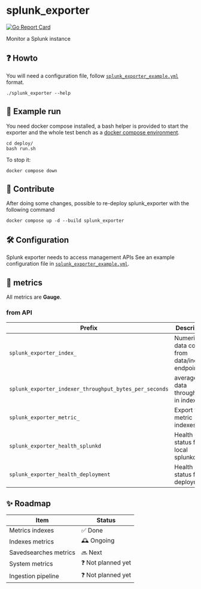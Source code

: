# splunk_exporter

[![Go Report Card](https://goreportcard.com/badge/github.com/K-Yo/splunk_exporter)](https://goreportcard.com/report/github.com/K-Yo/splunk_exporter)

Monitor a Splunk instance

## ❓ Howto

You will need a configuration file, follow [`splunk_exporter_example.yml`](./splunk_exporter_example.yml) format.

```
./splunk_exporter --help
```

## 🧪 Example run

You need docker compose installed, a bash helper is provided to start the exporter and the whole test bench as a [docker compose environment](./deploy/README.md).

```shell
cd deploy/
bash run.sh
```

To stop it:

```shell
docker compose down
```

## 👷 Contribute

After doing some changes, possible to re-deploy splunk_exporter with the following command
```shell
docker compose up -d --build splunk_exporter
```

## 🛠️ Configuration

Splunk exporter needs to access management APIs
See an example configuration file in [`splunk_exporter_example.yml`](./splunk_exporter_example.yml).

## 📏 metrics

All metrics are **Gauge**.

### from API

| Prefix                                                 | Description                                       |
| ------------------------------------------------------ | ------------------------------------------------- |
| `splunk_exporter_index_`                               | Numerical data coming from data/indexes endpoint. |
| `splunk_exporter_indexer_throughput_bytes_per_seconds` | average data throughput in indexer                |
| `splunk_exporter_metric_`                              | Export from metric indexes                        |
| `splunk_exporter_health_splunkd`                       | Health status from local splunkd                  |
| `splunk_exporter_health_deployment`                    | Health status from deployment                     |

## ✨ Roadmap

| Item                         | Status            |
| ---------------------------- | ----------------- |
| Metrics indexes              | ✅ Done            |
| Indexes metrics              | 🕰️ Ongoing         |
| Savedsearches metrics        | 🔜 Next            |
| System metrics               | ❓ Not planned yet |
| Ingestion pipeline           | ❓ Not planned yet |

